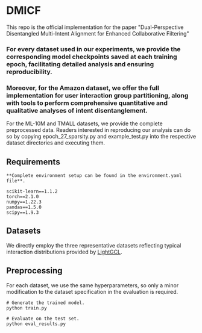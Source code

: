 # DMICF
This repo is the official implementation for the paper "Dual-Perspective Disentangled Multi-Intent Alignment for Enhanced Collaborative Filtering"

### **For every dataset used in our experiments, we provide the corresponding model checkpoints saved at each training epoch**, facilitating detailed analysis and ensuring reproducibility.

### Moreover, for the Amazon dataset, **we offer the full implementation for user interaction group partitioning, along with tools to perform comprehensive quantitative and qualitative analyses of intent disentanglement**.

For the ML-10M and TMALL datasets, we provide the complete preprocessed data. Readers interested in reproducing our analysis can do so by copying epoch_27_sparsity.py and example_test.py into the respective dataset directories and executing them.


## Requirements

```
**Complete environment setup can be found in the environment.yaml file**.

scikit-learn==1.1.2
torch==2.1.0
numpy==1.22.3
pandas==1.5.0
scipy==1.9.3
```

## Datasets
We directly employ the three representative datasets reflecting typical interaction distributions provided by [LightGCL](https://github.com/HKUDS/LightGCL/tree/main/data).

## Preprocessing
For each dataset, we use the same hyperparameters, so only a minor modification to the dataset specification in the evaluation is required.

```shell
# Generate the trained model.
python train.py

# Evaluate on the test set.
python eval_results.py
```
